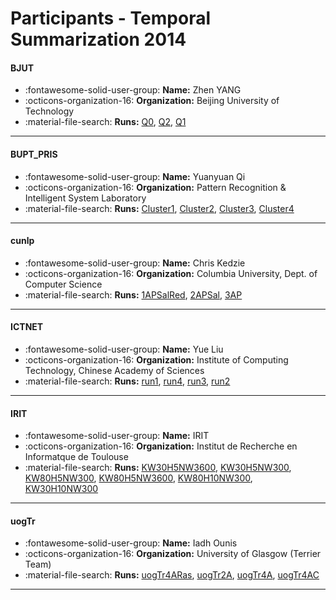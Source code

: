 # Participants - Temporal Summarization 2014 

#### BJUT
 - :fontawesome-solid-user-group: **Name:** Zhen YANG
 - :octicons-organization-16: **Organization:** Beijing University of Technology
 - :material-file-search: **Runs:** [Q0](./runs.md#q0), [Q2](./runs.md#q2), [Q1](./runs.md#q1) 

---
#### BUPT_PRIS
 - :fontawesome-solid-user-group: **Name:** Yuanyuan Qi
 - :octicons-organization-16: **Organization:** Pattern Recognition & Intelligent System Laboratory
 - :material-file-search: **Runs:** [Cluster1](./runs.md#cluster1), [Cluster2](./runs.md#cluster2), [Cluster3](./runs.md#cluster3), [Cluster4](./runs.md#cluster4) 

---
#### cunlp
 - :fontawesome-solid-user-group: **Name:** Chris Kedzie
 - :octicons-organization-16: **Organization:** Columbia University, Dept. of Computer Science
 - :material-file-search: **Runs:** [1APSalRed](./runs.md#1apsalred), [2APSal](./runs.md#2apsal), [3AP](./runs.md#3ap) 

---
#### ICTNET
 - :fontawesome-solid-user-group: **Name:** Yue Liu
 - :octicons-organization-16: **Organization:** Institute of Computing Technology, Chinese Academy of Sciences
 - :material-file-search: **Runs:** [run1](./runs.md#run1), [run4](./runs.md#run4), [run3](./runs.md#run3), [run2](./runs.md#run2) 

---
#### IRIT
 - :fontawesome-solid-user-group: **Name:** IRIT
 - :octicons-organization-16: **Organization:** Institut de Recherche en Informatque de Toulouse
 - :material-file-search: **Runs:** [KW30H5NW3600](./runs.md#kw30h5nw3600), [KW30H5NW300](./runs.md#kw30h5nw300), [KW80H5NW300](./runs.md#kw80h5nw300), [KW80H5NW3600](./runs.md#kw80h5nw3600), [KW80H10NW300](./runs.md#kw80h10nw300), [KW30H10NW300](./runs.md#kw30h10nw300) 

---
#### uogTr
 - :fontawesome-solid-user-group: **Name:** Iadh Ounis
 - :octicons-organization-16: **Organization:** University of Glasgow (Terrier Team)
 - :material-file-search: **Runs:** [uogTr4ARas](./runs.md#uogtr4aras), [uogTr2A](./runs.md#uogtr2a), [uogTr4A](./runs.md#uogtr4a), [uogTr4AC](./runs.md#uogtr4ac) 

---
